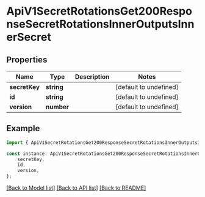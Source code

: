 # ApiV1SecretRotationsGet200ResponseSecretRotationsInnerOutputsInnerSecret


## Properties

Name | Type | Description | Notes
------------ | ------------- | ------------- | -------------
**secretKey** | **string** |  | [default to undefined]
**id** | **string** |  | [default to undefined]
**version** | **number** |  | [default to undefined]

## Example

```typescript
import { ApiV1SecretRotationsGet200ResponseSecretRotationsInnerOutputsInnerSecret } from './api';

const instance: ApiV1SecretRotationsGet200ResponseSecretRotationsInnerOutputsInnerSecret = {
    secretKey,
    id,
    version,
};
```

[[Back to Model list]](../README.md#documentation-for-models) [[Back to API list]](../README.md#documentation-for-api-endpoints) [[Back to README]](../README.md)
